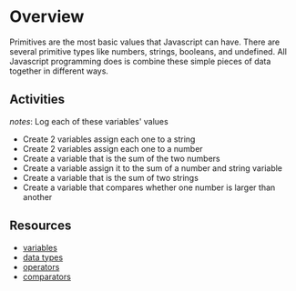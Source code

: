 # Overview

Primitives are the most basic values that Javascript can have. There are several primitive types like numbers, strings, booleans, and undefined. All Javascript programming does is combine these simple pieces of data together in different ways.

## Activities

_notes_: Log each of these variables' values

- Create 2 variables assign each one to a string
- Create 2 variables assign each one to a number
- Create a variable that is the sum of the two numbers
- Create a variable assign it to the sum of a number and string variable
- Create a variable that is the sum of two strings
- Create a variable that compares whether one number is larger than another

## Resources

- [variables](https://javascript.info/variables)
- [data types](https://javascript.info/types)
- [operators](https://javascript.info/operators)
- [comparators](https://javascript.info/comparison)
